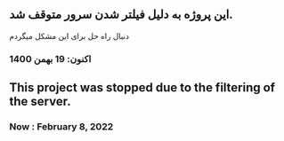 ## این پروژه به دلیل فیلتر شدن سرور متوقف شد.
دنبال راه حل برای این مشکل میگردم

### اکنون: 19 بهمن 1400



## This project was stopped due to the filtering of the server.
### Now :  February 8, 2022

